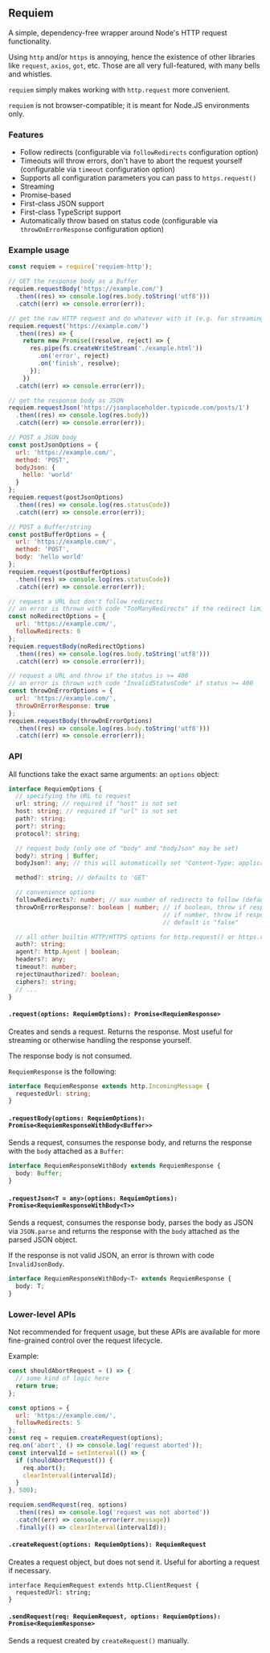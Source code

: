 ## Requiem
A simple, dependency-free wrapper around Node's HTTP request functionality.

Using `http` and/or `https` is annoying, hence the existence of other
libraries like `request`, `axios`, `got`, etc. Those are all very
full-featured, with many bells and whistles.

`requiem` simply makes working with `http.request` more convenient.

`requiem` is not browser-compatible; it is meant for Node.JS environments only.

### Features
- Follow redirects (configurable via `followRedirects` configuration option)
- Timeouts will throw errors, don't have to abort the request yourself (configurable via `timeout` configuration option)
- Supports all configuration parameters you can pass to `https.request()`
- Streaming
- Promise-based
- First-class JSON support
- First-class TypeScript support
- Automatically throw based on status code (configurable via `throwOnErrorResponse` configuration option)

### Example usage
```javascript
const requiem = require('requiem-http');

// GET the response body as a Buffer
requiem.requestBody('https://example.com/')
  .then((res) => console.log(res.body.toString('utf8')))
  .catch((err) => console.error(err));

// get the raw HTTP request and do whatever with it (e.g. for streaming)
requiem.request('https://example.com/')
  .then((res) => {
    return new Promise((resolve, reject) => {
      res.pipe(fs.createWriteStream('./example.html'))
        .on('error', reject)
        .on('finish', resolve);
      });
    })
  .catch((err) => console.error(err));

// get the response body as JSON
requiem.requestJson('https://jsonplaceholder.typicode.com/posts/1')
  .then((res) => console.log(res.body))
  .catch((err) => console.error(err));

// POST a JSON body
const postJsonOptions = {
  url: 'https://example.com/',
  method: 'POST',
  bodyJson: {
    hello: 'world'
  }
};
requiem.request(postJsonOptions)
  .then((res) => console.log(res.statusCode))
  .catch((err) => console.error(err));

// POST a Buffer/string
const postBufferOptions = {
  url: 'https://example.com/',
  method: 'POST',
  body: 'hello world'
};
requiem.request(postBufferOptions)
  .then((res) => console.log(res.statusCode))
  .catch((err) => console.error(err));

// request a URL but don't follow redirects
// an error is thrown with code "TooManyRedirects" if the redirect limit is reached
const noRedirectOptions = {
  url: 'https://example.com/',
  followRedirects: 0
};
requiem.requestBody(noRedirectOptions)
  .then((res) => console.log(res.body.toString('utf8')))
  .catch((err) => console.error(err));

// request a URL and throw if the status is >= 400
// an error is thrown with code "InvalidStatusCode" if status >= 400
const throwOnErrorOptions = {
  url: 'https://example.com/',
  throwOnErrorResponse: true
};
requiem.requestBody(throwOnErrorOptions)
  .then((res) => console.log(res.body.toString('utf8')))
  .catch((err) => console.error(err));
```

### API
All functions take the exact same arguments: an `options` object:

```typescript
interface RequiemOptions {
  // specifying the URL to request
  url: string; // required if "host" is not set
  host: string; // required if "url" is not set
  path?: string;
  port?: string;
  protocol?: string;

  // request body (only one of "body" and "bodyJson" may be set)
  body?: string | Buffer;
  bodyJson?: any; // this will automatically set "Content-Type: application/json" for you

  method?: string; // defaults to 'GET'

  // convenience options
  followRedirects?: number; // max number of redirects to follow (defaults to 5)
  throwOnErrorResponse?: boolean | number; // if boolean, throw if response status is >= 400
                                           // if number, throw if response status is not an exact match
                                           // default is "false"

  // all other builtin HTTP/HTTPS options for http.request() or https.request()
  auth?: string;
  agent?: http.Agent | boolean;
  headers?: any;
  timeout?: number;
  rejectUnauthorized?: boolean;
  ciphers?: string;
  // ...
}
```

#### `.request(options: RequiemOptions): Promise<RequiemResponse>`
Creates and sends a request. Returns the response. Most useful for streaming
or otherwise handling the response yourself.

The response body is not consumed.

`RequiemResponse` is the following:

```typescript
interface RequiemResponse extends http.IncomingMessage {
  requestedUrl: string;
}
``` 

#### `.requestBody(options: RequiemOptions): Promise<RequiemResponseWithBody<Buffer>>`
Sends a request, consumes the response body, and returns the response with the
`body` attached as a `Buffer`:

```typescript
interface RequiemResponseWithBody extends RequiemResponse {
  body: Buffer;
}
``` 

#### `.requestJson<T = any>(options: RequiemOptions): Promise<RequiemResponseWithBody<T>>`
Sends a request, consumes the response body, parses the body as JSON via `JSON.parse`
and returns the response with the `body` attached as the parsed JSON object.

If the response is not valid JSON, an error is thrown with code `InvalidJsonBody`.

```typescript
interface RequiemResponseWithBody<T> extends RequiemResponse {
  body: T;
}
``` 

### Lower-level APIs
Not recommended for frequent usage, but these APIs are available for more
fine-grained control over the request lifecycle.

Example:

```javascript
const shouldAbortRequest = () => {
  // some kind of logic here
  return true;
};

const options = {
  url: 'https://example.com/',
  followRedirects: 5
};
const req = requiem.createRequest(options);
req.on('abort', () => console.log('request aborted'));
const intervalId = setInterval(() => {
  if (shouldAbortRequest()) {
    req.abort();
    clearInterval(intervalId);
  }
}, 500);

requiem.sendRequest(req, options)
  .then((res) => console.log('request was not aborted'))
  .catch((err) => console.error(err.message))
  .finally(() => clearInterval(intervalId));

```

#### `.createRequest(options: RequiemOptions): RequiemRequest`
Creates a request object, but does not send it. Useful for aborting a request
if necessary.

```
interface RequiemRequest extends http.ClientRequest {
  requestedUrl: string;
}
```

#### `.sendRequest(req: RequiemRequest, options: RequiemOptions): Promise<RequiemResponse>`
Sends a request created by `createRequest()` manually.
